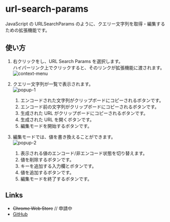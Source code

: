 # url-search-params

JavaScript の URLSearchParams のように、クエリー文字列を取得・編集するための拡張機能です。

## 使い方

1. 右クリックをし、URL Search Params を選択します。  
   ハイパーリンク上でクリックすると、そのリンクが拡張機能に渡されます。  
   ![context-menu](https://raw.githubusercontent.com/yabpaseri/url-search-params/resource/docments/images/context-menu.png)

2. クエリー文字列が一覧で表示されます。  
   ![popup-1](https://raw.githubusercontent.com/yabpaseri/url-search-params/resource/docments/images/popup-1.png)

    1. エンコードされた文字列がクリップボードにコピーされるボタンです。
    2. エンコード前の文字列がクリップボードにコピーされるボタンです。
    3. 生成された URL がクリップボードにコピーされるボタンです。
    4. 生成された URL を開くボタンです。
    5. 編集モードを開始するボタンです。

3. 編集モードでは、値を書き換えることができます。  
   ![popup-2](https://raw.githubusercontent.com/yabpaseri/url-search-params/resource/docments/images/popup-2.png)

    1. 表示される値のエンコード/非エンコード状態を切り替えます。
    2. 値を削除するボタンです。
    3. キーを追加する入力欄とボタンです。
    4. 値を追加するボタンです。
    5. 編集モードを終了するボタンです。

## Links

-   ~~Chrome Web Store~~ // 申請中
-   [GitHub](https://github.com/yabpaseri/url-search-params)

